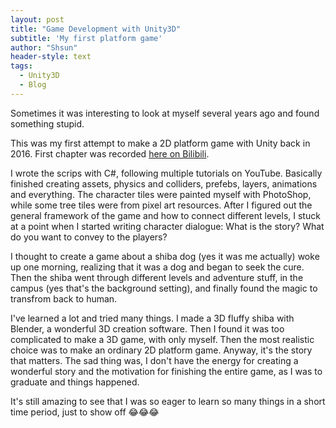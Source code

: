 ```yaml
---
layout: post
title: "Game Development with Unity3D"
subtitle: 'My first platform game'
author: "Shsun"
header-style: text
tags:
  - Unity3D
  - Blog
---
```


Sometimes it was interesting to look at myself several years ago and found something stupid.

This was my first attempt to make a 2D platform game with Unity back in 2016. First chapter was recorded [here on Bilibili](https://www.bilibili.com/video/av4137891).

I wrote the scrips with C#, following multiple tutorials on YouTube. Basically finished creating assets, physics and colliders, prefebs, layers, animations and everything. The character tiles were painted myself with PhotoShop, while some tree tiles were from pixel art resources. After I figured out the general framework of the game and how to connect different levels, I stuck at a point when I started writing character dialogue: What is the story? What do you want to convey to the players?  

I thought to create a game about a shiba dog (yes it was me actually) woke up one morning, realizing that it was a dog and began to seek the cure. Then the shiba went through different levels and adventure stuff, in the campus (yes that's the background setting), and finally found the magic to transfrom back to human.  

I've learned a lot and tried many things. I made a 3D fluffy shiba with Blender, a wonderful 3D creation software. Then I found it was too complicated to make a 3D game, with only myself. Then the most realistic choice was to make an ordinary 2D platform game. Anyway, it's the story that matters. The sad thing was, I don't have the energy for creating a wonderful story and the motivation for finishing the entire game, as I was to graduate and things happened.  

It's still amazing to see that I was so eager to learn so many things in a short time period, just to show off :joy::joy::joy:
